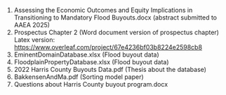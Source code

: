 1. Assessing the Economic Outcomes and Equity Implications in Transitioning to Mandatory Flood Buyouts.docx (abstract submitted to AAEA 2025)
2. Prospectus Chapter 2 (Word document version of prospectus chapter)
   Latex version: https://www.overleaf.com/project/67e4236bf03b8224e2598cb8
4. EminentDomainDatabase.xlsx (Flood buyout data)
5. FloodplainPropertyDatabase.xlsx (Flood buyout data)
6. 2022 Harris County Buyouts Data.pdf (Thesis about the database)
7. BakkensenAndMa.pdf (Sorting model paper)
8. Questions about Harris County buyout program.docx
